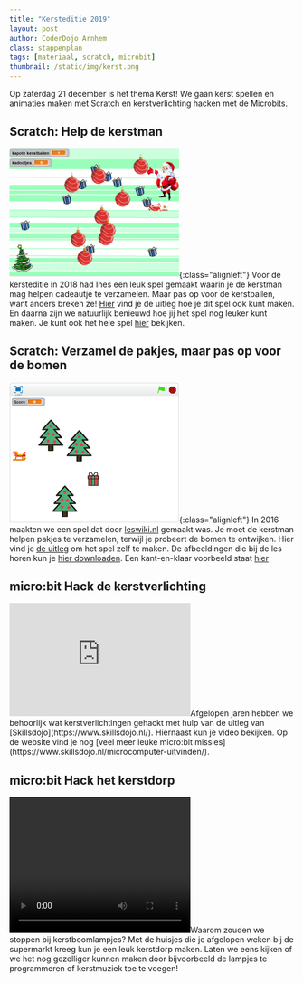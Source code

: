 ```yaml
---
title: "Kersteditie 2019"
layout: post
author: CoderDojo Arnhem
class: stappenplan
tags: [materiaal, scratch, microbit]
thumbnail: /static/img/kerst.png
---
```


Op zaterdag 21 december is het thema Kerst! We gaan kerst spellen en animaties maken met Scratch en kerstverlichting hacken met de Microbits.

## Scratch: Help de kerstman

[![Kerstspel 2018](/static/img/kerstspel-300x228.png)](/2018/12/15/scratch-kerstspel.html){:class="alignleft"} Voor de kersteditie in 2018 had Ines een leuk spel gemaakt waarin je de kerstman mag helpen cadeautje te verzamelen. Maar pas op voor de kerstballen, want anders breken ze!
[Hier](/2018/12/15/scratch-kerstspel.html) vind je de uitleg hoe je dit spel ook kunt maken. En daarna zijn we natuurlijk benieuwd hoe jij het spel nog leuker kunt maken.
Je kunt ook het hele spel [hier](https://scratch.mit.edu/projects/266961980/#player) bekijken.

## Scratch: Verzamel de pakjes, maar pas op voor de bomen

[![Kerstspel 2016](/static/img/scratchles-kerstmisspel2016.png)](/static/pdf/Scratch-Kerstspel.pdf){:class="alignleft"} In 2016 maakten we een spel dat door [leswiki.nl](https://www.leswiki.nl/themas-en-projecten/scratchles-een-kerstspel-maken) gemaakt was. Je moet de kerstman helpen pakjes te verzamelen, terwijl je probeert de bomen te ontwijken.
Hier vind je [de uitleg](/static/pdf/Scratch-Kerstspel.pdf) om het spel zelf te maken. De afbeeldingen die bij de les horen kun je [hier downloaden](https://www.dropbox.com/s/md7ci770j367g6a/Scratch%20Kerstles%20afbeeldingen.zip?dl=0).
Een kant-en-klaar voorbeeld staat [hier](https://scratch.mit.edu/projects/91302807)

## micro:bit Hack de kerstverlichting
<iframe class="float:left" width="320" height="200" src="https://www.youtube.com/embed/6-4fUOL15W0" frameborder="0" allow="accelerometer; autoplay; encrypted-media; gyroscope; picture-in-picture" allowfullscreen></iframe>Afgelopen jaren hebben we behoorlijk wat kerstverlichtingen gehackt met hulp van de uitleg van [Skillsdojo](https://www.skillsdojo.nl/). Hiernaast kun je video bekijken. Op de website vind je nog [veel meer leuke micro:bit missies](https://www.skillsdojo.nl/microcomputer-uitvinden/).

## micro:bit Hack het kerstdorp
<video width="320" height="240" controls class="float:left">
  <source src="/static/mp4/kerstdorp.mp4" type="video/mp4">
</video>Waarom zouden we stoppen bij kerstboomlampjes? Met de huisjes die je afgelopen weken bij de supermarkt kreeg kun je een leuk kerstdorp maken. Laten we eens kijken of we het nog gezelliger kunnen maken door bijvoorbeeld de lampjes te programmeren of kerstmuziek toe te voegen!
